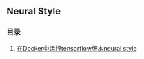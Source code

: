 ## Neural Style


### 目录

1. [在Docker中运行tensorflow版本neural style](https://github.com/lijingpeng/deep-learning-notes/blob/master/neural-style/docker_tensorflow_neural_style.md)
